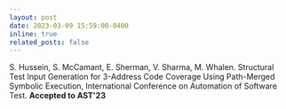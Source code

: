 ```yaml
---
layout: post
date: 2023-03-09 15:59:00-0400
inline: true
related_posts: false
---
```


S. Hussein, S. McCamant, E. Sherman, V. Sharma, M. Whalen. Structural Test Input
Generation for 3-Address Code Coverage Using Path-Merged Symbolic Execution, International Conference on Automation of Software Test. **Accepted to AST'23**
